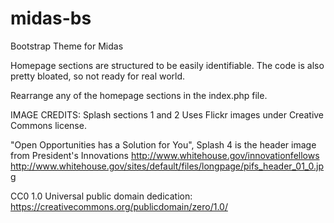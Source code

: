 midas-bs
========

Bootstrap Theme for Midas

Homepage sections are structured to be easily identifiable.  The code is also pretty bloated, so not ready for real world.

Rearrange any of the homepage sections in the index.php file.

IMAGE CREDITS:
Splash sections 1 and 2
Uses Flickr images under Creative Commons license.

"Open Opportunities has a Solution for You", Splash 4 is the header image from President's Innovations
http://www.whitehouse.gov/innovationfellows
http://www.whitehouse.gov/sites/default/files/longpage/pifs_header_01_0.jpg


CC0 1.0 Universal public domain dedication:  
https://creativecommons.org/publicdomain/zero/1.0/
